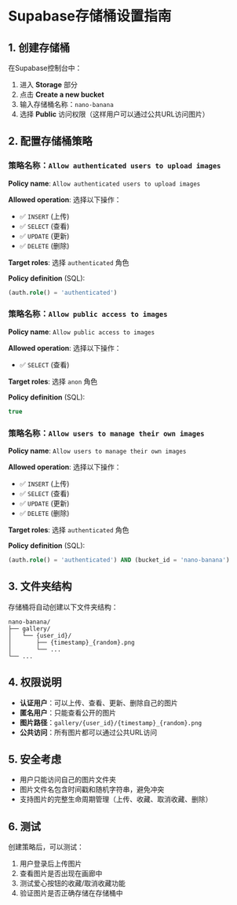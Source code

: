 # Supabase存储桶设置指南

## 1. 创建存储桶

在Supabase控制台中：

1. 进入 **Storage** 部分
2. 点击 **Create a new bucket**
3. 输入存储桶名称：`nano-banana`
4. 选择 **Public** 访问权限（这样用户可以通过公共URL访问图片）

## 2. 配置存储桶策略

### 策略名称：`Allow authenticated users to upload images`

**Policy name**: `Allow authenticated users to upload images`

**Allowed operation**: 选择以下操作：
- ✅ `INSERT` (上传)
- ✅ `SELECT` (查看)
- ✅ `UPDATE` (更新)
- ✅ `DELETE` (删除)

**Target roles**: 选择 `authenticated` 角色

**Policy definition** (SQL):
```sql
(auth.role() = 'authenticated')
```

### 策略名称：`Allow public access to images`

**Policy name**: `Allow public access to images`

**Allowed operation**: 选择以下操作：
- ✅ `SELECT` (查看)

**Target roles**: 选择 `anon` 角色

**Policy definition** (SQL):
```sql
true
```

### 策略名称：`Allow users to manage their own images`

**Policy name**: `Allow users to manage their own images`

**Allowed operation**: 选择以下操作：
- ✅ `INSERT` (上传)
- ✅ `SELECT` (查看)
- ✅ `UPDATE` (更新)
- ✅ `DELETE` (删除)

**Target roles**: 选择 `authenticated` 角色

**Policy definition** (SQL):
```sql
(auth.role() = 'authenticated') AND (bucket_id = 'nano-banana')
```

## 3. 文件夹结构

存储桶将自动创建以下文件夹结构：
```
nano-banana/
├── gallery/
│   └── {user_id}/
│       ├── {timestamp}_{random}.png
│       └── ...
└── ...
```

## 4. 权限说明

- **认证用户**：可以上传、查看、更新、删除自己的图片
- **匿名用户**：只能查看公开的图片
- **图片路径**：`gallery/{user_id}/{timestamp}_{random}.png`
- **公共访问**：所有图片都可以通过公共URL访问

## 5. 安全考虑

- 用户只能访问自己的图片文件夹
- 图片文件名包含时间戳和随机字符串，避免冲突
- 支持图片的完整生命周期管理（上传、收藏、取消收藏、删除）

## 6. 测试

创建策略后，可以测试：
1. 用户登录后上传图片
2. 查看图片是否出现在画廊中
3. 测试爱心按钮的收藏/取消收藏功能
4. 验证图片是否正确存储在存储桶中
